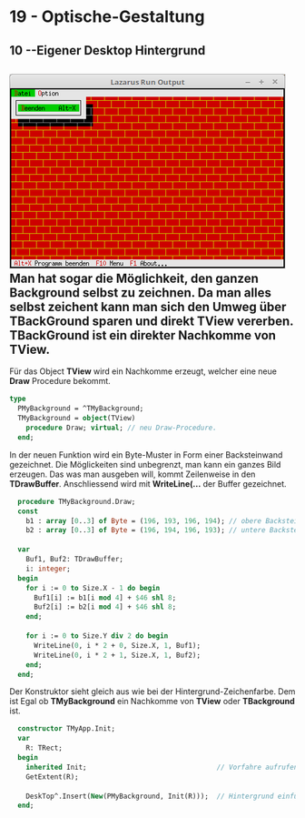 # 19 - Optische-Gestaltung
## 10 --Eigener Desktop Hintergrund

![image.png](image.png)
Man hat sogar die Möglichkeit, den ganzen Background selbst zu zeichnen.
Da man alles selbst zeichent kann man sich den Umweg über <b>TBackGround</b> sparen und direkt <B>TView</b> vererben.
<b>TBackGround</b> ist ein direkter Nachkomme von <b>TView</b>.
---
Für das Object <b>TView</b> wird ein Nachkomme erzeugt, welcher eine neue <b>Draw</b> Procedure bekommt.

```pascal
type
  PMyBackground = ^TMyBackground;
  TMyBackground = object(TView)
    procedure Draw; virtual; // neu Draw-Procedure.
  end;
```

In der neuen Funktion wird ein Byte-Muster in Form einer Backsteinwand gezeichnet.
Die Möglickeiten sind unbegrenzt, man kann ein ganzes Bild erzeugen.
Das was man ausgeben will, kommt Zeilenweise in den <b>TDrawBuffer</b>.
Anschliessend wird mit <b>WriteLine(...</b> der Buffer gezeichnet.

```pascal
  procedure TMyBackground.Draw;
  const
    b1 : array [0..3] of Byte = (196, 193, 196, 194); // obere Backsteinreihe.
    b2 : array [0..3] of Byte = (196, 194, 196, 193); // untere Backsteinreihe.

  var
    Buf1, Buf2: TDrawBuffer;
    i: integer;
  begin
    for i := 0 to Size.X - 1 do begin
      Buf1[i] := b1[i mod 4] + $46 shl 8;
      Buf2[i] := b2[i mod 4] + $46 shl 8;
    end;

    for i := 0 to Size.Y div 2 do begin
      WriteLine(0, i * 2 + 0, Size.X, 1, Buf1);
      WriteLine(0, i * 2 + 1, Size.X, 1, Buf2);
    end;
  end;
```

Der Konstruktor sieht gleich aus wie bei der Hintergrund-Zeichenfarbe.
Dem ist Egal ob <b>TMyBackground</b> ein Nachkomme von <b>TView</b> oder <b>TBackground</b> ist.

```pascal
  constructor TMyApp.Init;
  var
    R: TRect;
  begin
    inherited Init;                                // Vorfahre aufrufen
    GetExtent(R);

    DeskTop^.Insert(New(PMyBackground, Init(R)));  // Hintergrund einfügen.
  end;
```


